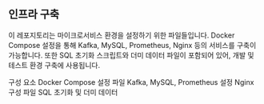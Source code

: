 ## 인프라 구축
이 레포지토리는 마이크로서비스 환경을 설정하기 위한 파일들입니다.
Docker Compose 설정을 통해 Kafka, MySQL, Prometheus, Nginx 등의 서비스를 구축이 가능합니다.
또한 SQL 초기화 스크립트와 더미 데이터 파일이 포함되어 있어, 개발 및 테스트 환경 구축에 사용됩니다.

구성 요소
Docker Compose 설정 파일
Kafka, MySQL, Prometheus 설정
Nginx 구성 파일
SQL 초기화 및 더미 데이터
